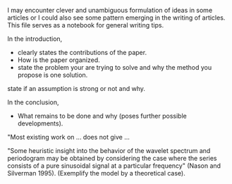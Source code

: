 I may encounter clever and unambiguous formulation of ideas in some articles or I could also see some pattern emerging in the writing of articles.
This file serves as a notebook for general writing tips.

In the introduction, 
  + clearly states the contributions of the paper.
  + How is the paper organized.
  + state the problem your are trying to solve and why the method you propose is one solution.

state if an assumption is strong or not and why.

In the conclusion, 
 + What remains to be done and why (poses further possible developments).

"Most existing work on ... does not give ...

"Some heuristic insight into the behavior of the wavelet spectrum and periodogram may be obtained by considering the case where the series consists of a pure sinusoidal signal at a particular frequency" (Nason and Silverman 1995). (Exemplify the model by a theoretical case).
